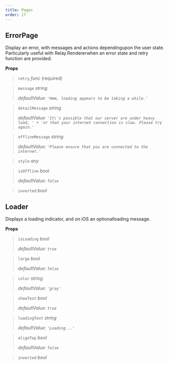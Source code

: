 ```yaml
---
title: Pages
order: 17
---
```



## ErrorPage

Display an error, with messages and actions dependingupon the user state. Particularly useful with Relay.Rendererwhen an error state and retry function are provided.

**Props**

> `retry` _func_  (required)
> 
 


> `message` _string_ 
> 
> _defaultValue: `'Hmm, loading appears to be taking a while.'`_


> `detailMessage` _string_ 
> 
> _defaultValue: `'It\'s possible that our server are under heavy load, ' +
  'or that your internet connection is slow. Please try again.'`_


> `offlineMessage` _string_ 
> 
> _defaultValue: `'Please ensure that you are connected to the internet.'`_


> `style` _any_ 
> 
 


> `isOffline` _bool_ 
> 
> _defaultValue: `false`_


> `inverted` _bool_ 
> 
 




## Loader

Displays a loading indicator, and on iOS an optionalloading message.

**Props**

> `isLoading` _bool_ 
> 
> _defaultValue: `true`_


> `large` _bool_ 
> 
> _defaultValue: `false`_


> `color` _string_ 
> 
> _defaultValue: `'gray'`_


> `showText` _bool_ 
> 
> _defaultValue: `true`_


> `loadingText` _string_ 
> 
> _defaultValue: `'Loading...'`_


> `alignTop` _bool_ 
> 
> _defaultValue: `false`_


> `inverted` _bool_ 
> 
 



